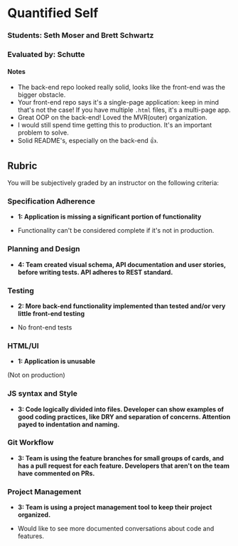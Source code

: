# Quantified Self

### Students: Seth Moser and Brett Schwartz

### Evaluated by: Schutte

#### Notes

* The back-end repo looked really solid, looks like the front-end was the bigger obstacle.
* Your front-end repo says it's a single-page application: keep in mind that's not the case! If you have multiple `.html` files, it's a multi-page app.
* Great OOP on the back-end! Loved the MVR(outer) organization.
* I would still spend time getting this to production. It's an important problem to solve.
* Solid README's, especially on the back-end 👍.

## Rubric

You will be subjectively graded by an instructor on the following criteria:

### Specification Adherence

- **1: Application is missing a significant portion of functionality**

* Functionality can't be considered complete if it's not in production.

### Planning and Design

- **4: Team created visual schema, API documentation and user stories, before writing tests. API adheres to REST standard.**

### Testing

- **2: More back-end functionality implemented than tested and/or very little front-end testing**

* No front-end tests

### HTML/UI

- **1: Application is unusable**

(Not on production)

### JS syntax and Style

- **3: Code logically divided into files. Developer can show examples of good coding practices, like DRY and separation of concerns. Attention payed to indentation and naming.**

### Git Workflow

- **3: Team is using the feature branches for small groups of cards, and has a pull request for each feature. Developers that aren't on the team have commented on PRs.**

### Project Management

- **3: Team is using a project management tool to keep their project organized.**

* Would like to see more documented conversations about code and features.

